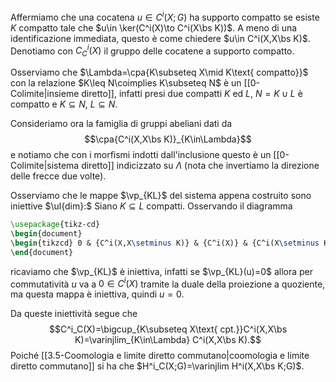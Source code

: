 Affermiamo che una cocatena $u\in C^i(X;G)$ ha supporto compatto se esiste $K$ compatto tale che $u\in \ker(C^i(X)\to C^i(X\bs K))$. A meno di una identificazione immediata, questo è come chiedere $u\in C^i(X,X\bs K)$. Denotiamo con $C^i_C(X)$ il gruppo delle cocatene a supporto compatto.

Osserviamo che $\Lambda=\cpa{K\subseteq X\mid K\text{ compatto}}$ con la relazione $K\leq N\coimplies K\subseteq N$ è un [[0-Colimite|insieme diretto]], infatti presi due compatti $K$ ed $L$, $N=K\cup L$ è compatto e $K\subseteq N,\ L\subseteq N$.

Consideriamo ora la famiglia di gruppi abeliani dati da$$\cpa{C^i(X,X\bs K)}_{K\in\Lambda}$$e notiamo che con i morfismi indotti dall'inclusione questo è un [[0-Colimite|sistema diretto]] indicizzato su $\Lambda$ (nota che invertiamo la direzione delle frecce due volte).

Osserviamo che le mappe $\vp_{KL}$ del sistema appena costruito sono iniettive
$\ul{dim}:$ Siano $K\subseteq L$ compatti. Osservando il diagramma
```tikz 
\usepackage{tikz-cd} 
\begin{document} 
\begin{tikzcd} 0 & {C^i(X,X\setminus K)} & {C^i(X)} & {C^i(X\setminus K)} & 0 \\ 0 & {C^i(X,X\setminus L)} & {C^i(X)} & {C^i(X\setminus L)} & 0 \arrow[from=1-1, to=1-2] \arrow[from=1-2, to=1-3] \arrow[from=1-3, to=1-4] \arrow[from=1-4, to=1-5] \arrow[from=2-1, to=2-2] \arrow[from=2-2, to=2-3] \arrow[from=2-3, to=2-4] \arrow[from=2-4, to=2-5] \arrow[from=1-4, to=2-4] \arrow["{=}"{marking, allow upside down}, draw=none, from=1-3, to=2-3] \arrow["{\varphi_{KL}}", from=1-2, to=2-2] \arrow["{=}"{marking, allow upside down}, draw=none, from=1-1, to=2-1] \arrow["{=}"{marking, allow upside down}, draw=none, from=1-5, to=2-5] \end{tikzcd}
\end{document}
```
ricaviamo che $\vp_{KL}$ è iniettiva, infatti se $\vp_{KL}(u)=0$ allora per commutatività $u$ va a $0\in C^i(X)$ tramite la duale della proiezione a quoziente, ma questa mappa è iniettiva, quindi $u=0$.

Da queste iniettività segue che $$C^i_C(X)=\bigcup_{K\subseteq X\text{ cpt.}}C^i(X,X\bs K)=\varinjlim_{K\in\Lambda} C^i(X,X\bs K).$$Poiché [[3.5-Coomologia e limite diretto commutano|coomologia e limite diretto commutano]] si ha che $H^i_C(X;G)=\varinjlim H^i(X,X\bs K;G)$. 